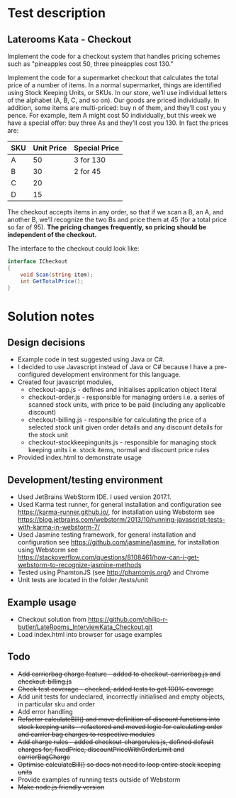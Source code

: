 # Test description
## Laterooms Kata - Checkout

Implement the code for a checkout system that handles pricing schemes such as "pineapples cost 50, three pineapples cost 130."

Implement the code for a supermarket checkout that calculates the total price of a number of items. In a normal supermarket, things are identified using Stock Keeping Units, or SKUs. In our store, we’ll use individual letters of the alphabet (A, B, C, and so on). Our goods are priced individually. In addition, some items are multi-priced: buy n of them, and they’ll cost you y pence. For example, item A might cost 50 individually, but this week we have a special offer: buy three As and they’ll cost you 130. In fact the prices are:

| SKU  | Unit Price | Special Price |
| ---- | ---------- | ------------- |
| A    | 50         | 3 for 130     |
| B    | 30         | 2 for 45      |
| C    | 20         |               |
| D    | 15         |               |

The checkout accepts items in any order, so that if we scan a B, an A, and another B, we’ll recognize the two Bs and price them at 45 (for a total price so far of 95). **The pricing changes frequently, so pricing should be independent of the checkout.**

The interface to the checkout could look like:

```cs
interface ICheckout
{
    void Scan(string item);
    int GetTotalPrice();
}
```

# Solution notes
## Design decisions
* Example code  in test suggested using Java or C#.
* I decided to use Javascript instead of Java or C# because I have a pre-configured development environment for this language.
* Created four javascript modules,
  * checkout-app.js - defines and initialises application object literal
  * checkout-order.js - responsible for managing orders i.e. a series of scanned stock units, with price to be paid (including any applicable discount)
  * checkout-billing.js - responsible for calculating the price of a selected stock unit given order details and any discount details for the stock unit
  * checkout-stockkeepingunits.js - responsible for managing stock keeping units i.e. stock items, normal and discount price rules
* Provided index.html to demonstrate usage
## Development/testing environment
* Used JetBrains WebStorm IDE. I used version 2017.1.
* Used Karma test runner, for general installation and configuration see https://karma-runner.github.io/, for installation using Webstorm see https://blog.jetbrains.com/webstorm/2013/10/running-javascript-tests-with-karma-in-webstorm-7/
* Used Jasmine testing framework, for general installation and configuration see https://github.com/jasmine/jasmine, for installation using Webstorm see https://stackoverflow.com/questions/8108461/how-can-i-get-webstorm-to-recognize-jasmine-methods
* Tested using PhamtonJS (see http://phantomjs.org/) and Chrome
* Unit tests are located in the folder /tests/unit
## Example usage
* Checkout solution from https://github.com/philip-r-butler/LateRooms_InterviewKata_Checkout.git
* Load index.html into browser for usage examples
## Todo
* <s>Add carrierbag charge feature - added to checkout-carrierbag.js and checkout-billing.js</s>
* <s>Check test coverage - checked, added tests to get 100% coverage</s>
* Add unit tests for undeclared, incorrectly initialised and empty objects, in particular sku and order
* Add error handling
* <s>Refactor calculateBill() and move definition of discount functions into stock keeping units - refactored and moved logic for calculating order and carrier bag charges to respective modules</s>
* <s>Add charge rules - added checkout-chargerules.js, defined default charges for, fixedPrice, discountPriceWithOrderLimit and carrierBagCharge</s>
* <s>Optimise calculateBill() so does not need to loop entire stock keeping units</s>
* Provide examples of running tests outside of Webstorm
* <s>Make node.js friendly version</s>